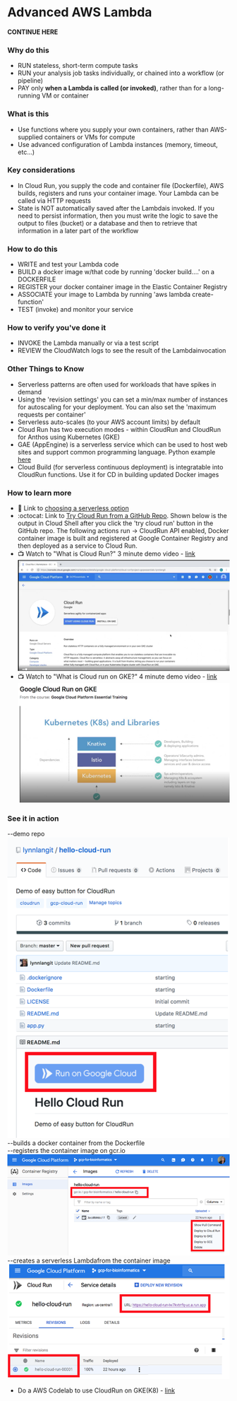# Advanced AWS Lambda

****CONTINUE HERE****

### Why do this
 - RUN stateless, short-term compute tasks
 - RUN your analysis job tasks individually, or chained into a workflow (or pipeline)
 - PAY only **when a Lambda is called (or invoked)**, rather than for a long-running VM or container

### What is this
 - Use functions where you supply your own containers, rather than AWS-supplied containers or VMs for compute
 - Use advanced configuration of Lambda instances (memory, timeout, etc...)

### Key considerations
 - In Cloud Run, you supply the code and container file (Dockerfile), AWS builds, registers and runs your container image. Your Lambda can be called via HTTP requests
 - State is NOT automatically saved after the Lambdais invoked.  If you need to persist information, then you must write the logic to save the output to files (bucket) or a database and then to retrieve that information in a later part of the workflow

### How to do this
 - WRITE and test your Lambda code
 - BUILD a docker image w/that code by running 'docker build....' on a DOCKERFILE
 - REGISTER your docker container image in the Elastic Container Registry
 - ASSOCIATE your image to Lambda by running 'aws lambda create-function' 
 - TEST (invoke) and monitor your service

### How to verify you've done it
 - INVOKE the Lambda manually or via a test script
 - REVIEW the CloudWatch logs to see the result of the Lambdainvocation

### Other Things to Know
 - Serverless patterns are often used for workloads that have spikes in demand
 - Using the 'revision settings' you can set a min/max number of instances for autoscaling for your deployment.  You can also set the 'maximum requests per container'
 - Serverless auto-scales (to your AWS account limits) by default
 - Cloud Run has two execution modes - within CloudRun and CloudRun for Anthos using Kubernetes (GKE)
 - GAE (AppEngine) is a serverless service which can be used to host web sites and support common programming language.  Python example [here](https://cloud.google.com/appengine/docs/python/)
 - Cloud Build (for serverless continuous deployment) is integratable into CloudRun functions.  Use it for CD in building updated Docker images 

### How to learn more
 - 📘 Link to [choosing a serverless option](https://cloud.google.com/serverless-options/)
 - :octocat: Link to [Try Cloud Run from a GitHub Repo](https://github.com/lynnlangit/hello-cloud-run).  Shown below is the output in Cloud Shell after you click the 'try cloud run' button in the GitHub repo.  The following actions run -> CloudRun API enabled, Docker container image is built and registered at Google Container Registry and then deployed as a service to Cloud Run.  
 - 📺 Watch to "What is Cloud Run?" 3 minute demo video - [link](https://www.linkedin.com/learning/google-cloud-platform-essential-training-3/google-cloud-run)
[![cloud-run-api](/images/cloud-run-api.png)](https://www.linkedin.com/learning/google-cloud-platform-essential-training-3/google-cloud-run)
- 📺 Watch to "What is Cloud run on GKE?" 4 minute demo video - [link](
https://www.linkedin.com/learning/google-cloud-platform-essential-training-3/google-cloud-run-on-gke)
[![cloud-run-on-gke](/images/cloud-run-on-gke.png)](https://www.linkedin.com/learning/google-cloud-platform-essential-training-3/google-cloud-run-on-gke)

### See it in action
--demo repo
 ![hello-cloud-run](/images/hello-cloud-run.png)
--builds a docker container from the Dockerfile   
--registers the container image on gcr.io  
 ![container-registry](/images/container-registry.png) 
--creates a serverless Lambdafrom the container image
 ![cloud-run](/images/cloud-run.png)  
- Do a AWS Codelab to use CloudRun on GKE(K8) - [link](https://codelabs.developers.google.com/codelabs/cloud-run-gke/)



